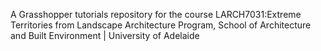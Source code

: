 A Grasshopper tutorials repository for the course LARCH7031:Extreme Territories from Landscape Architecture Program, School of Architecture and Built Environment | University of Adelaide
